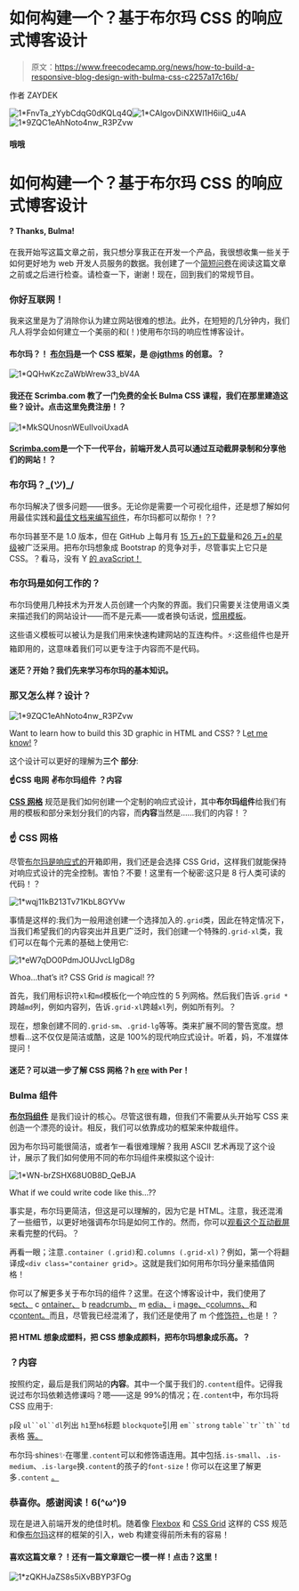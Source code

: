 # 如何构建一个？基于布尔玛 CSS 的响应式博客设计

> 原文：<https://www.freecodecamp.org/news/how-to-build-a-responsive-blog-design-with-bulma-css-c2257a17c16b/>

作者 ZAYDEK

![1*FnvTa_zYybCdqG0dKQLq4Q](img/0d8656aa3724cb2434cb4ce0f5fbccc1.png)![1*CAlgovDiNXWl1H6iiQ_u4A](img/65e48f3e77090ad01f00e5f78b165e14.png)![1*9ZQC1eAhNoto4nw_R3PZvw](img/ad13449dfeeb9af4c0f85185a0501753.png)

#### 哦哦

# 如何构建一个？基于布尔玛 CSS 的响应式博客设计

#### ?‍‍ Thanks, Bulma!

在我开始写这篇文章之前，我只想分享我正在开发一个产品，我很想收集一些关于如何更好地为 web 开发人员服务的数据。我创建了一个[简短问卷](https://twitter.com/username_ZAYDEK/status/1103914471267790854)在阅读这篇文章之前或之后进行检查。请检查一下，谢谢！现在，回到我们的常规节目。

### 你好互联网！

我来这里是为了消除你认为建立网站很难的想法。此外，在短短的几分钟内，我们凡人将学会如何建立一个美丽的和(！)使用布尔玛的响应性博客设计。

#### **布尔玛？！** [布尔玛](https://bulma.io/)是一个 CSS 框架，是 [@jgthms](https://jgthms.com/) 的创意。？

![1*QQHwKzcZaWbWrew33_bV4A](img/7a4e8951c49ba081aeb803dc7e774a8b.png)

#### 我还在 Scrimba.com 教了一门免费的全长 Bulma CSS 课程，我们在那里建造这些️？设计。点击这里免费注册！？

![1*MkSQUnosnWEuIIvoiUxadA](img/b87f6a0b665f66375d74282189a355c9.png)

#### [Scrimba.com](https://scrimba.com/g/gbulma)是一个下一代平台，前端开发人员可以通过互动截屏录制和分享他们的网站！？

### 布尔玛？\_(ツ)_/

布尔玛解决了很多问题——很多。无论你是需要一个可视化组件，还是想了解如何用最佳实践和[最佳文档来编写组件](https://bulma.io/documentation/)，布尔玛都可以帮你！？‍?

布尔玛甚至不是 1.0 版本，但在 GitHub 上每月有 [15 万+的下载量](https://github.com/jgthms/bulma/)和[26 万+的星级](https://github.com/jgthms/bulma)被广泛采用。把布尔玛想象成 Bootstrap 的竞争对手，尽管事实上它只是 CSS。？看马，没有 Y [的 avaScript！](https://www.destroyallsoftware.com/talks/the-birth-and-death-of-javascript)

### 布尔玛是如何工作的？

布尔玛使用几种技术为开发人员创建一个内聚的界面。我们只需要关注使用语义类来描述我们的网站设计——而不是元素——或者换句话说，[惯用模板](https://bulma.io/documentation/overview/start)。

这些语义模板可以被认为是我们用来快速构建网站的互连构件。⚡️:这些组件也是开箱即用的，这意味着我们可以更专注于内容而不是代码。

#### 迷茫？开始？我们先来学习布尔玛的基本知识。

### 那又怎么样？设计？

![1*9ZQC1eAhNoto4nw_R3PZvw](img/ad13449dfeeb9af4c0f85185a0501753.png)

Want to learn how to build this 3D graphic in HTML and CSS? ? L[et me know!](http://bit.do/subscribe-d82dcb4b980a) ?

这个设计可以更好的理解为**三个** **部分**:

**☝️CSS 电网**
**✌️布尔玛组件**
**？内容**

[**CSS 网格**](https://en.wikipedia.org/wiki/CSS_grid_layout) 规范是我们如何创建一个定制的响应式设计，其中**布尔玛组件**给我们有用的模板和部分来划分我们的内容，而**内容**当然是……我们的内容！？

### ☝️ CSS 网格

尽管[布尔玛是响应式的](https://bulma.io/documentation/overview/responsiveness/)开箱即用，我们还是会选择 CSS Grid，这样我们就能保持对响应式设计的完全控制。害怕？不要！这里有一个秘密:这只是 8 行人类可读的代码！？

![1*wqj11kB213Tv71KbL8GYVw](img/2d4760fa60db3ea6b9dff20762f96b85.png)

事情是这样的:我们为一般用途创建一个选择加入的`.grid`类，因此在特定情况下，当我们希望我们的内容突出并且更广泛时，我们创建一个特殊的`.grid-xl`类，我们可以在每个元素的基础上使用它:

![1*eW7qDO0PdmJOUJvcLIgD8g](img/391b70dc83f1c33f85d75db809027bbe.png)

Whoa…that’s it? CSS Grid *is* magical! ??

首先，我们用标识符`xl`和`md`模板化一个响应性的 5 列网格。然后我们告诉`.grid *`跨越`md`列，例如内容列，告诉`.grid-xl`跨越`xl`列，例如所有列。？️

现在，想象创建不同的`.grid-sm`、`.grid-lg`等等。类来扩展不同的警告宽度。想想看…这不仅仅是简洁或酷，这是 100%的现代响应式设计。听着，妈，不准媒体提问！

#### 迷茫？可以进一步了解 CSS 网格？h [ere](https://scrimba.com/g/gR8PTE) with Per！

### Bulma 组件

[**布尔玛组件**](https://bulma.io/documentation/) 是我们设计的核心。尽管这很有趣，但我们不需要从头开始写 CSS 来创造一个漂亮的设计。相反，我们可以依靠成功的框架来仲裁组件。

因为布尔玛可能很简洁，或者乍一看很难理解？我用 ASCII 艺术再现了这个设计，展示了我们如何使用不同的布尔玛组件来模拟这个设计:

![1*WN-brZSHX68U0B8D_QeBJA](img/552b3fb048b9d51e9513888b49b4b617.png)

What if we could write code like this…??

事实是，布尔玛更简洁，但这是可以理解的，因为它是 HTML。注意，我还混淆了一些细节，以更好地强调布尔玛是如何工作的。然而，你可以[观看这个互动截屏](https://scrimba.com/p/pV5eHk/cdkVWhq)来看完整的代码。？

再看一眼；注意`.container (.grid)`和`.columns (.grid-xl)`？例如，第一个将翻译成`<div class="container gri`d>。这就是我们如何用布尔玛分量来插值网格！

你可以了解更多关于布尔玛的组件？这里。在这个博客设计中，我们使用了 s[ect、](https://bulma.io/documentation/layout/section/) c [ontainer、](https://bulma.io/documentation/layout/container/) b [readcrumb、](https://bulma.io/documentation/components/breadcrumb/) m [edia、](https://bulma.io/documentation/layout/media-object/) i [mage、](https://bulma.io/documentation/elements/image/)c[columns、](https://bulma.io/documentation/columns/)和 c[content。](https://bulma.io/documentation/elements/content/)而且，尽管我已经混淆了，我们还是使用了 m 个[修饰符，](https://bulma.io/documentation/modifiers/helpers/)也是！？

#### 把 HTML 想象成塑料，把 CSS 想象成颜料，把布尔玛想象成乐高。？

### ？内容

按照约定，最后是我们网站的**内容**。其中一个属于我们的`.content`组件。记得我说过布尔玛依赖选修课吗？嗯——这是 99%的情况；在`.content`中，布尔玛将 CSS 应用于:

`p`段
`ul``ol``dl`列出
`h1`至`h6`标题
`blockquote`引用
`em``strong`
`table``tr``th``td`表格
[等。](https://bulma.io/documentation/elements/content/)

布尔玛·shine️s✨在哪里`.content`可以和修饰语连用。其中包括`.is-small`、`.is-medium`、`.is-large`换`.content`的孩子的`font-size`！你可以在这里了解更多`.content` [。](https://bulma.io/documentation/elements/content/)

### 恭喜你。感谢阅读！6(^ω^)9

现在是进入前端开发的绝佳时机。随着像 [Flexbox](https://en.wikipedia.org/wiki/CSS_flex-box_layout) 和 [CSS Grid](https://en.wikipedia.org/wiki/CSS_grid_layout) 这样的 CSS 规范和像[布尔玛](https://bulma.io/)这样的框架的引入，web 构建变得前所未有的容易！

#### 喜欢这篇文章？！还有一篇文章跟它一模一样！点击？这里！

![1*zQKHJaZS8s5iXvBBYP3FOg](img/42ec026bcc410eda9ade0cb76dd20b9e.png)
